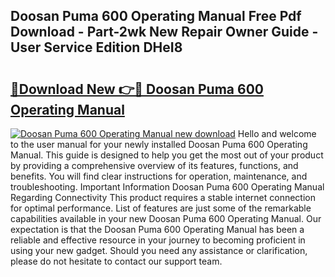 ## Doosan Puma 600 Operating Manual Free Pdf Download - Part-2wk New Repair Owner Guide - User Service Edition DHeI8

# <h2><a href="http://bc49419.oget.top/?id=Doosan+Puma+600+Operating+Manual">🔗Download New 👉🔴 Doosan Puma 600 Operating Manual</a></h2>

[![Doosan Puma 600 Operating Manual new download](https://i.imgur.com/5g1atiW.png)](http://bc49419.oget.top/?id=Doosan+Puma+600+Operating+Manual)
Hello and welcome to the user manual for your newly installed Doosan Puma 600 Operating Manual. This guide is designed to help you get the most out of your product by providing a comprehensive overview of its features, functions, and benefits. You will find clear instructions for operation, maintenance, and troubleshooting. Important Information Doosan Puma 600 Operating Manual Regarding Connectivity This product requires a stable internet connection for optimal performance. List of features are just some of the remarkable capabilities available in your new Doosan Puma 600 Operating Manual. Our expectation is that the Doosan Puma 600 Operating Manual has been a reliable and effective resource in your journey to becoming proficient in using your new gadget. Should you need any assistance or clarification, please do not hesitate to contact our support team.
